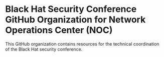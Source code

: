 Black Hat Security Conference GitHub Organization for Network Operations Center (NOC)
=====================================================================================

This GitHub organization contains resources for the technical coordination of the Black Hat security conference. 

